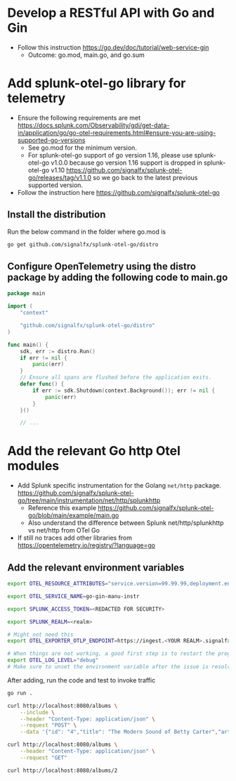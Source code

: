 # Develop a RESTful API with Go and Gin
- Follow this instruction https://go.dev/doc/tutorial/web-service-gin
    - Outcome: go.mod, main.go, and go.sum

# Add splunk-otel-go library for telemetry
- Ensure the following requirements are met https://docs.splunk.com/Observability/gdi/get-data-in/application/go/go-otel-requirements.html#ensure-you-are-using-supported-go-versions
    - See go.mod for the minimum version.
    - For splunk-otel-go support of go version 1.16, please use splunk-otel-go v1.0.0 because go version 1.16 support is dropped in splunk-otel-go v1.10 https://github.com/signalfx/splunk-otel-go/releases/tag/v1.1.0 so we go back to the latest previous supported version.
- Follow the instruction here https://github.com/signalfx/splunk-otel-go

## Install the distribution
Run the below command in the folder where go.mod is
```bash
go get github.com/signalfx/splunk-otel-go/distro
```

## Configure OpenTelemetry using the distro package by adding the following code to main.go
```go
package main

import (
	"context"

	"github.com/signalfx/splunk-otel-go/distro"
)

func main() {
	sdk, err := distro.Run()
	if err != nil {
		panic(err)
	}
	// Ensure all spans are flushed before the application exits.
	defer func() {
		if err := sdk.Shutdown(context.Background()); err != nil {
			panic(err)
		}
	}()

	// ...
```

# Add the relevant Go http Otel modules 
- Add Splunk specific instrumentation for the Golang `net/http` package. https://github.com/signalfx/splunk-otel-go/tree/main/instrumentation/net/http/splunkhttp
    - Reference this example https://github.com/signalfx/splunk-otel-go/blob/main/example/main.go
    - Also understand the difference between Splunk net/http/splunkhttp vs net/http from OTel Go
 - If still no traces add other libraries from https://opentelemetry.io/registry/?language=go


## Add the relevant environment variables
```bash
export OTEL_RESOURCE_ATTRIBUTES="service.version=99.99.99,deployment.environment=jek-sandbox"

export OTEL_SERVICE_NAME=go-gin-manu-instr

export SPLUNK_ACCESS_TOKEN=<REDACTED FOR SECURITY>

export SPLUNK_REALM=<realm>

# Might not need this
export OTEL_EXPORTER_OTLP_ENDPOINT=https://ingest.<YOUR REALM>.signalfx.com 

# When things are not working, a good first step is to restart the program with debug logging enabled. Do this by setting the OTEL_LOG_LEVEL environment variable to debug.
export OTEL_LOG_LEVEL="debug" 
# Make sure to unset the environment variable after the issue is resolved, as its output might overload systems if left on indefinitely.
```


After adding, run the code and test to invoke traffic
```bash
go run .

curl http://localhost:8080/albums \
    --include \
    --header "Content-Type: application/json" \
    --request "POST" \
    --data '{"id": "4","title": "The Modern Sound of Betty Carter","artist": "Betty Carter","price": 49.99}'

curl http://localhost:8080/albums \
    --header "Content-Type: application/json" \
    --request "GET"

curl http://localhost:8080/albums/2
```